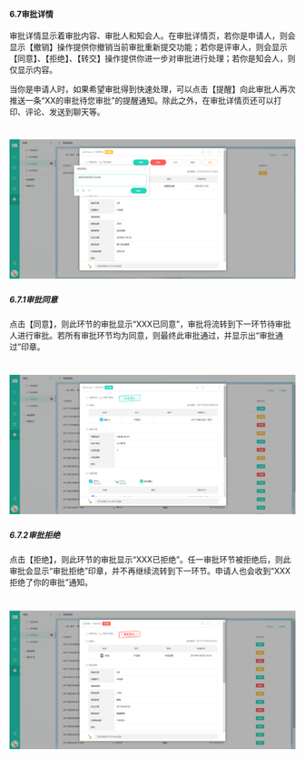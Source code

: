 #### 6.7审批详情

审批详情显示着审批内容、审批人和知会人。在审批详情页，若你是申请人，则会显示【撤销】操作提供你撤销当前审批重新提交功能；若你是评审人，则会显示【同意】、【拒绝】、【转交】操作提供你进一步对审批进行处理；若你是知会人，则仅显示内容。

当你是申请人时，如果希望审批得到快速处理，可以点击【提醒】向此审批人再次推送一条“XX的审批待您审批”的提醒通知。除此之外，在审批详情页还可以打印、评论、发送到聊天等。

# ![](/assets/6.7审批详情.png)

##### 6.7.1审批同意

点击【同意】，则此环节的审批显示“XXX已同意”，审批将流转到下一环节待审批人进行审批。若所有审批环节均为同意，则最终此审批通过，并显示出“审批通过”印章。

# ![](/assets/6.7审批同意.png)

##### 6.7.2审批拒绝

点击【拒绝】，则此环节的审批显示“XXX已拒绝”。任一审批环节被拒绝后，则此审批会显示“审批拒绝”印章，并不再继续流转到下一环节。申请人也会收到“XXX拒绝了你的审批”通知。

# ![](/assets/6.7审批拒绝.png)
